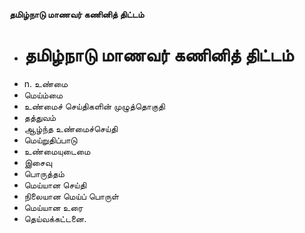 **தமிழ்நாடு மாணவர் கணினித் திட்டம்**
- # தமிழ்நாடு மாணவர் கணினித் திட்டம்
- n. உண்மை
- மெய்ம்மை
- உண்மைச் செய்திகளின் முழுத்தொகுதி
- தத்துவம்
- ஆழ்ந்த உண்மைச்செய்தி
- மெய்றுதிப்பாடு
- உண்மையுடைமை
- இசைவு
- பொருத்தம்
- மெய்யான செய்தி
- நிலையான மெய்ப் பொருள்
- மெய்யான உரை
- தெய்வக்கட்டனை.

